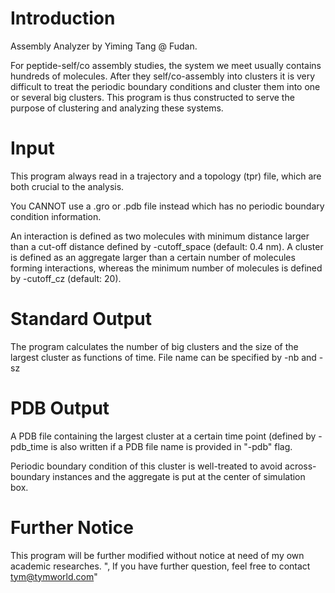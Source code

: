 
# Introduction

Assembly Analyzer by Yiming Tang @ Fudan.

For peptide-self/co assembly studies, the system we meet usually 
contains hundreds of molecules. After they self/co-assembly into 
clusters it is very difficult to treat the periodic boundary 
conditions and cluster them into one or several big clusters. 
This program is thus constructed to serve the purpose of clustering 
and analyzing these systems.

# Input

This program always read in a trajectory and a topology (tpr) file, 
which are both crucial to the analysis. 

You CANNOT use a .gro or .pdb file instead which has no periodic 
boundary condition information.

An interaction is defined as two molecules with minimum distance 
larger than a cut-off distance defined by -cutoff_space 
(default: 0.4 nm). A cluster is defined as an aggregate larger 
than a certain number of molecules forming interactions, whereas 
the minimum number of molecules is defined by -cutoff_cz 
(default: 20). 

# Standard Output

The program calculates the number of big clusters and the size of 
the largest cluster as functions of time. File name can be specified
by -nb and -sz

# PDB Output

A PDB file containing the largest cluster at a certain time point 
(defined by -pdb_time is also written if a PDB file name is 
provided in \"-pdb\" flag. 

Periodic boundary condition of this cluster is well-treated to 
avoid across-boundary instances and the aggregate is put at 
the center of simulation box.




# Further Notice

This program will be further modified without notice at need of my own academic researches. ",
If you have further question, feel free to contact tym@tymworld.com"